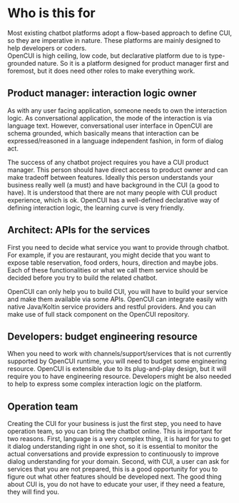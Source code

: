 # Who is this for
Most existing chatbot platforms adopt a flow-based approach to define CUI, so they are imperative in nature. These platforms are mainly designed to help developers or coders.  
OpenCUI is high ceiling, low code, but declarative platform due to is type-grounded nature. So it is a platform designed for product manager first and foremost, but it does need other roles to make everything work.   

## Product manager: interaction logic owner
As with any user facing application, someone needs to own the interaction logic. As conversational application, the mode of the interaction is via language text. However, conversational user interface in OpenCUI are schema grounded, which basically means that interaction can be expressed/reasoned in a language independent fashion, in form of dialog act. 

The success of any chatbot project requires you have a CUI product manager. This person should have direct access to product owner and can make tradeoff between features. Ideally this person understands your business really well (a must) and have background in the CUI (a good to have). It is understood that there are not many people with CUI product experience, which is ok. OpenCUI has a well-defined declarative way of defining interaction logic, the learning curve is very friendly.

## Architect: APIs for the services
First you need to decide what service you want to provide through chatbot. For example, if you are restaurant, you might decide that you want to expose table reservation, food orders, hours, direction and maybe jobs. Each of these functionalities or what we call them service should be decided before you try to build the related chatbot. 

OpenCUI can only help you to build CUI, you will have to build your service and make them available via some APIs. OpenCUI can integrate easily with native Java/Koltin service providers and restful providers. And you can make use of full stack component on the OpenCUI repository.

## Developers: budget engineering resource
When you need to work with channels/support/services that is not currently supported by OpenCUI runtime, you will need to budget some engineering resource. OpenCUI is extensible due to its plug-and-play design, but it will require you to have engineering resource. Developers might be also needed to help to express some complex interaction logic on the platform.

## Operation team
Creating the CUI for your business is just the first step, you need to have operation team, so you can bring the chatbot online. This is important for two reasons. First, language is a very complex thing, it is hard for you to get it dialog understanding right in one shot, so it is essential to monitor the actual conversations and provide expression to continuously to improve dialog understanding for your domain. Second, with CUI, a user can ask for services that you are not prepared, this is a good opportunity for you to figure out what other features should be developed next. The good thing about CUI is, you do not have to educate your user, if they need a feature, they will find you.

